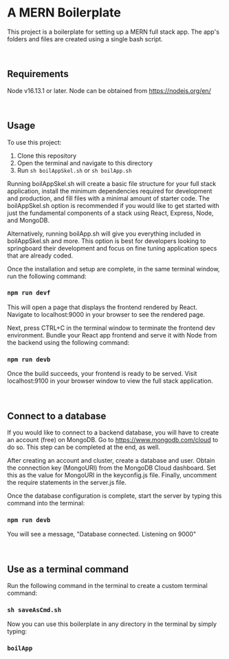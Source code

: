 # A MERN Boilerplate

This project is a boilerplate for setting up a MERN full stack app. The app's folders and files are created using a single bash script.

&nbsp;
## Requirements
Node v16.13.1 or later. Node can be obtained from https://nodejs.org/en/

&nbsp;
## Usage

To use this project:
1. Clone this repository
2. Open the terminal and navigate to this directory
3. Run `sh boilAppSkel.sh` or `sh boilApp.sh`

Running boilAppSkel.sh will create a basic file structure for your full stack application, install the minimum dependencies required for development and production, and fill files with a minimal amount of starter code. The boilAppSkel.sh option is recommended if you would like to get started with just the fundamental components of a stack using React, Express, Node, and MongoDB.

Alternatively, running boilApp.sh will give you everything included in boilAppSkel.sh and more. This option is best for developers looking to springboard their development and
focus on fine tuning application specs that are already coded.

Once the installation and setup are complete, in the same terminal window, run the following command:
### `npm run devf`

This will open a page that displays the frontend rendered by React. Navigate to localhost:9000 in your browser to see the rendered page.

Next, press CTRL+C in the terminal window to terminate the frontend dev environment. Bundle your React app frontend and serve it with Node from the backend using the following command:
### `npm run devb`

Once the build succeeds, your frontend is ready to be served. Visit localhost:9100 in your browser window to view the full stack application.

&nbsp;
## Connect to a database

If you would like to connect to a backend database, you will have to create an account (free) on MongoDB. Go to https://www.mongodb.com/cloud to do so. This step can be completed at the end, as well.

After creating an account and cluster, create a database and user. Obtain the connection key (MongoURI) from the MongoDB Cloud dashboard. Set this as the value for MongoURI in the keyconfig.js file. Finally, uncomment the require statements in the server.js file.

Once the database configuration is complete, start the server by typing this command into the terminal:
### `npm run devb`

You will see a message, "Database connected. Listening on 9000"

&nbsp;
## Use as a terminal command

Run the following command in the terminal to create a custom terminal command:
### `sh saveAsCmd.sh`

Now you can use this boilerplate in any directory in the terminal by simply typing:
### `boilApp`
